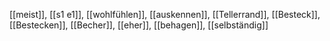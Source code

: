 [[meist]], [[s1 e1]], [[wohlfühlen]], [[auskennen]], [[Tellerrand]], [[Besteck]], [[Bestecken]], [[Becher]], [[eher]], [[behagen]], [[selbständig]]